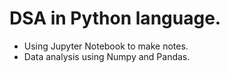 # DSA in Python language.
- Using Jupyter Notebook to make notes.
- Data analysis using Numpy and Pandas.
